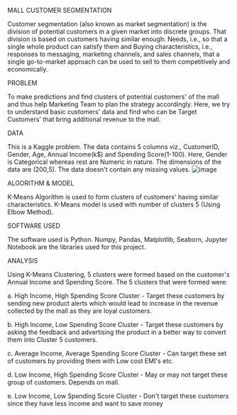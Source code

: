 MALL CUSTOMER SEGMENTATION

Customer segmentation (also known as market segmentation) is the division of potential customers in a given market into discrete groups. That division is based on customers having similar enough: Needs, i.e., so that a single whole product can satisfy them and Buying characteristics, i.e., responses to messaging, marketing channels, and sales channels, that a single go-to-market approach can be used to sell to them competitively and economically. 

PROBLEM

To make predictions and find clusters of potential customers' of the mall and thus help Marketing Team to plan the strategy accordingly. Here, we try to understand basic customers' data and find who can be Target Customers' that bring additional revenue to the mall.

DATA

This is a Kaggle problem. The data contains 5 columns viz., CustomerID, Gender, Age, Annual Income(k$) and Spending Score(1-100). Here, Gender is Categorical whereas rest are Numeric in nature. The dimensions of the data are (200,5). The data doesn't contain any missing values. 
![image](https://user-images.githubusercontent.com/73286521/103289426-27576000-4a0d-11eb-8e48-b8f5b5fe2dbd.png)

ALGORITHM & MODEL

K-Means Algorithm is used to form clusters of customers' having similar characteristics. K-Means model is used with number of clusters 5 (Using Elbow Method). 

SOFTWARE USED

The software used is Python. Numpy, Pandas, Matplotlib, Seaborn, Jupyter Notebook are the libraries used for this project.

ANALYSIS

Using K-Means Clustering, 5 clusters were formed based on the customer's Annual Income and Spending Score.
The 5 clusters that were formed were:

a. High Income, High Spending Score Cluster - Target these customers by sending new product alerts which would lead to increase in the revenue collected by the mall as they are loyal customers.

b. High Income, Low Spending Score Cluster - Target these customers by asking the feedback and advertising the product in a better way to convert them into Cluster 5 customers.

c. Average Income, Average Spending Score Cluster - Can target these set of customers by providing them with Low cost EMI's etc.

d. Low Income, High Spending Score Cluster - May or may not target these group of customers. Depends on mall.

e. Low Income, Low Spending Score Cluster - Don't target these customers since they have less income and want to save money

